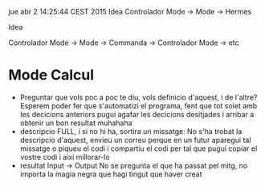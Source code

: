 
jue abr  2 14:25:44 CEST 2015
Idea
Controlador Mode -> Mode -> Hermes

Idea

Controlador Mode -> Mode -> Commanda -> Controlador Mode -> etc


Mode Calcul
===========
- Preguntar que vols
poc a poc te diu, vols definicio d'aquest, i de l'altre?
Esperem poder fer que s'automatizi el programa, fent que tot solet amb les decicions anteriors pugui agafar les decicions
desitjades i arribar a obtenir un bon resultat muhahaha
- descripcio
FULL, i si no hi ha, sortira un missatge: No s'ha trobat la descripcio d'aquest, envieu un correu perque en un futur aparegui tal missatge
o piqueu el codi i compartiu el codi per tal que pugui copiar el vostre codi i aixi millorar-lo
- resultat
Input -> Output
No se pregunta el que ha passat pel mitg, no importa la magia negra que hagi tingut que haver creat

